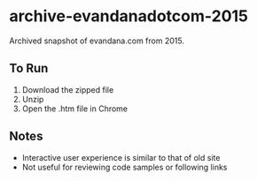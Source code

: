# archive-evandanadotcom-2015
Archived snapshot of evandana.com from 2015.

## To Run

1. Download the zipped file
2. Unzip
3. Open the .htm file in Chrome

## Notes
 
 * Interactive user experience is similar to that of old site
 * Not useful for reviewing code samples or following links


